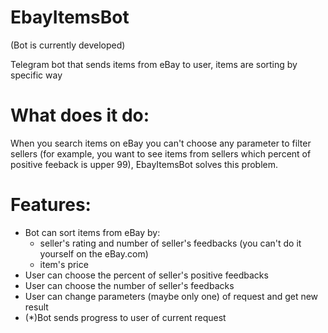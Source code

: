 # EbayItemsBot
(Bot is currently developed)

Telegram bot that sends items from eBay to user, items are sorting by specific way
# What does it do:
When you search items on eBay you can't choose any parameter to filter sellers (for example, you want to see items from sellers which percent of positive feeback is upper 99), EbayItemsBot solves this problem.

# Features:
  - Bot can sort items from eBay by:
    - seller's rating and number of seller's feedbacks (you can't do it yourself on the eBay.сom)
    - item's price
  - User can choose the percent of seller's positive feedbacks
  - User can choose the number of seller's feedbacks
  - User can change parameters (maybe only one) of request and get new result
  - (*)Bot sends progress to user of current request